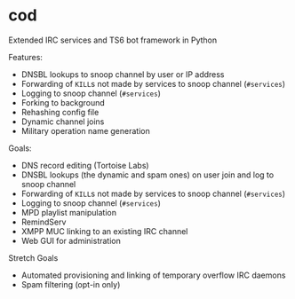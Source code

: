 cod
===

Extended IRC services and TS6 bot framework in Python

Features:
 - DNSBL lookups to snoop channel by user or IP address
 - Forwarding of `KILL`s not made by services to snoop channel (`#services`)
 - Logging to snoop channel (`#services`)
 - Forking to background
 - Rehashing config file
 - Dynamic channel joins
 - Military operation name generation

Goals:

 - DNS record editing (Tortoise Labs)
 - DNSBL lookups (the dynamic and spam ones) on user join and log to snoop channel
 - Forwarding of `KILL`s not made by services to snoop channel (`#services`)
 - Logging to snoop channel (`#services`)
 - MPD playlist manipulation
 - RemindServ
 - XMPP MUC linking to an existing IRC channel
 - Web GUI for administration

Stretch Goals

 - Automated provisioning and linking of temporary overflow IRC daemons
 - Spam filtering (opt-in only)
